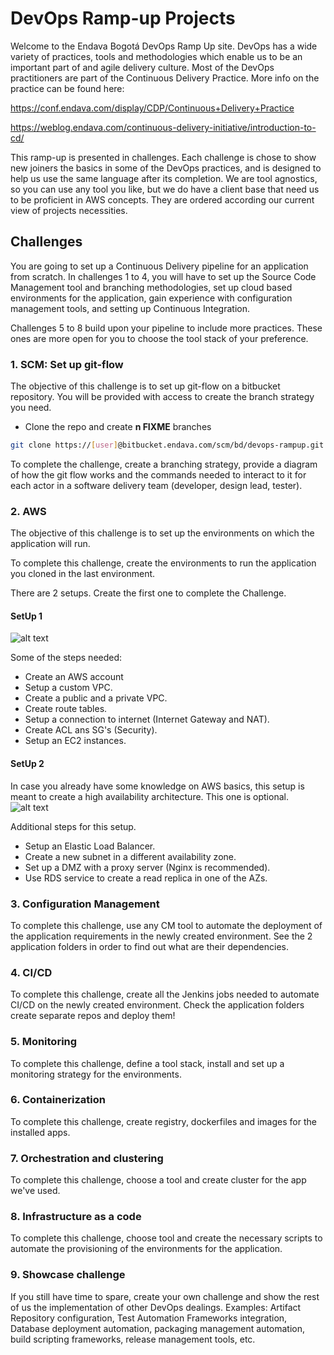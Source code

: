 # DevOps Ramp-up Projects

Welcome to the Endava Bogotá DevOps Ramp Up site. DevOps has a wide variety of practices, tools and methodologies which enable us to be an important part of and agile delivery culture. Most of the DevOps practitioners are part of the Continuous Delivery Practice. More info on the practice can be found here:

https://conf.endava.com/display/CDP/Continuous+Delivery+Practice

https://weblog.endava.com/continuous-delivery-initiative/introduction-to-cd/

This ramp-up is presented in challenges. Each challenge is chose to show new joiners the basics in some of the DevOps practices, and is designed to help us use the same language after its completion. We are tool agnostics, so you can use any tool you like, but we do have a client base that need us to be proficient in AWS concepts. They are ordered according our current view of projects necessities.



## Challenges

You are going to set up a Continuous Delivery pipeline for an application from scratch. In challenges 1 to 4, you will have to set up the Source Code Management tool and branching methodologies, set up cloud based environments for the application, gain experience with configuration management tools, and setting up Continuous Integration.

Challenges 5 to 8 build upon your pipeline to include more practices. These ones are more open for you to choose the tool stack of your preference.

### 1. SCM: Set up git-flow

The objective of this challenge is to set up git-flow on a bitbucket repository. You will be provided with access to create the branch strategy you need.

 - Clone the repo and create **n FIXME** branches

```bash
git clone https://[user]@bitbucket.endava.com/scm/bd/devops-rampup.git
```
To complete the challenge, create a branching strategy, provide a diagram of how the git flow works and the commands needed to interact to it for each actor in a software delivery team (developer, design lead, tester).

### 2. AWS

The objective of this challenge is to set up the environments on which the application will run.

To complete this challenge, create the environments to run the application you cloned in the last environment.

There are 2 setups. Create the first one to complete the Challenge.


#### SetUp 1

![alt text][logo]

[logo]:https://bitbucket.endava.com/projects/BD/repos/devops-rampup/raw/AWSSetup1.png?at=refs%2Fheads%2Fmaster "First SetUp"

Some of the steps needed:
 - Create an AWS account
 - Setup a custom VPC.
 - Create a public and a private VPC.
 - Create route tables.
 - Setup a connection to internet (Internet Gateway and NAT).
 - Create ACL ans SG's (Security).
 - Setup an EC2 instances.

#### SetUp 2
In case you already have some knowledge on AWS basics, this setup is meant to create a high availability architecture. This one is optional.
  ![alt text][logo]

 [logo]:https://bitbucket.endava.com/projects/BD/repos/devops-rampup/raw/AWSSetup2.png?at=refs%2Fheads%2Fmaster "First SetUp"

Additional steps for this setup.
  - Setup an Elastic Load Balancer.
  - Create a new subnet in a different availability zone.
  - Set up a DMZ with a proxy server (Nginx is recommended).
  - Use RDS service to create a read replica in one of the AZs.
  

### 3. Configuration Management

To complete this challenge, use any CM tool to automate the deployment of the application requirements in the newly created environment. See the 2 application folders in order to find out what are their dependencies.

 ### 4. CI/CD

To complete this challenge, create all the Jenkins jobs needed to automate CI/CD on the newly created environment. Check the application folders create separate repos and deploy them!

 ### 5. Monitoring
To complete this challenge, define a tool stack, install and set up a monitoring strategy for the environments.

### 6. Containerization
To complete this challenge, create registry, dockerfiles and images for the installed apps.

### 7. Orchestration and clustering

To complete this challenge, choose a tool and create cluster for the app we've used.

### 8. Infrastructure as a code

To complete this challenge, choose tool and create the necessary scripts to automate the provisioning of the environments for the application.

### 9. Showcase challenge

If you still have time to spare, create your own challenge and show the rest of us the implementation of other DevOps dealings. Examples: Artifact Repository configuration, Test Automation Frameworks integration, Database deployment automation, packaging management automation, build scripting frameworks, release management tools, etc.
